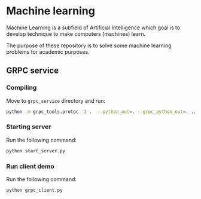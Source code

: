 # Machine learning

Machine Learning is a subfield of Artificial Intelligence which goal is to develop technique to make computers (machines) learn.

The purpose of these repository is to solve some machine learning problems for academic purposes.


## GRPC service

### Compiling
Move to `grpc_service` directory and run:
```sh
python -m grpc_tools.protoc -I .  --python_out=. --grpc_python_out=. ./service.proto
```

### Starting server

Run the following command:
```sh
python start_server.py
```

### Run client demo

Run the following command:
```sh
python grpc_client.py
```